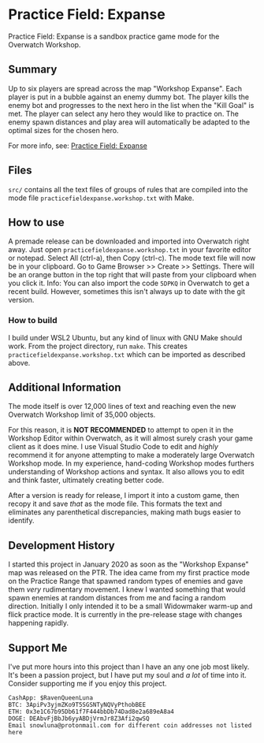# Practice Field: Expanse
Practice Field: Expanse is a sandbox practice game mode for the Overwatch Workshop.

## Summary
Up to six players are spread across the map "Workshop Expanse". Each player is put in a bubble against an enemy dummy bot. The player kills the enemy bot and progresses to the next hero in the list when the "Kill Goal" is met. The player can select any hero they would like to practice on. The enemy spawn distances and play area will automatically be adapted to the optimal sizes for the chosen hero.

For more info, see: [Practice Field: Expanse](https://snowlune.github.io/PracticeFieldExpanse/)
## Files
`src/` contains all the text files of groups of rules that are compiled into the mode file `practicefieldexpanse.workshop.txt` with Make. 
## How to use
A premade release can be downloaded and imported into Overwatch right away. Just open `practicefieldexpanse.workshop.txt` in your favorite editor or notepad. Select All (ctrl-a), then Copy (ctrl-c).
The mode text file will now be in your clipboard. Go to Game Browser >> Create >> Settings. There will be an orange button in the top right that will paste from your clipboard when you click it.
Info: You can also import the code `5DPKQ` in Overwatch to get a recent build. However, sometimes this isn't always up to date with the git version.
### How to build
I build under WSL2 Ubuntu, but any kind of linux with GNU Make should work.
From the project directory, run `make`. This creates `practicefieldexpanse.workshop.txt` which can be imported as described above.
## Additional Information
The mode itself is over 12,000 lines of text and reaching even the new Overwatch Workshop limit of 35,000 objects.

For this reason, it is __**NOT RECOMMENDED**__ to attempt to open it in the Workshop Editor within Overwatch, as it will almost surely crash your game client as it does mine. I use Visual Studio Code to edit and *highly* recommend it for anyone attempting to make a moderately large Overwatch Workshop mode. In my experience, hand-coding Workshop modes furthers understanding of Workshop actions and syntax. It also allows you to edit and think faster, ultimately creating better code.

After a version is ready for release, I import it into a custom game, then recopy it and save *that* as the mode file. This formats the text and eliminates any parenthetical discrepancies, making math bugs easier to identify.
## Development History
I started this project in January 2020 as soon as the "Workshop Expanse" map was released on the PTR. The idea came from my first practice mode on the Practice Range that spawned random types of enemies and gave them *very* rudimentary movement. I knew I wanted something that would spawn enemies at random distances from me and facing a random direction. Initially I only intended it to be a small Widowmaker warm-up and flick practice mode. It is currently in the pre-release stage with changes happening rapidly.
## Support Me
I've put more hours into this project than I have an any one job most likely. It's been a passion project, but I have put my soul 
and *a lot* of time into it.
Consider supporting me if you enjoy this project.

<pre><code>CashApp: $RavenQueenLuna
BTC: 3ApiPv3yjmZKo9T5SGSNTyNQVyPthobBEE
ETH: 0x3e1C67b95Db61f7F444bbDb74Dad8e2a689eA8a4
DOGE: DEAbvFjBbJb6yyABDjVrmJr8Z3Afi2qwSQ
Email snowluna@protonmail.com for different coin addresses not listed here</code></pre>


